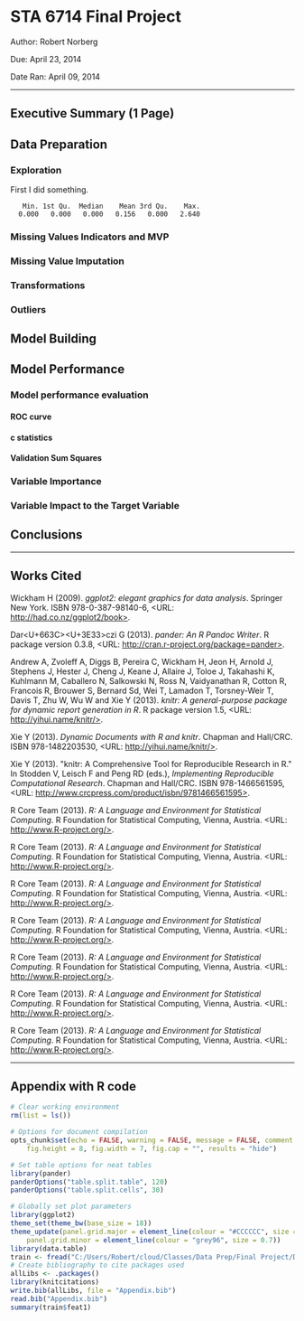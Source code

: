 # STA 6714 Final Project

Author: Robert Norberg

Due: April 23, 2014

Date Ran: April 09, 2014

----







## Executive Summary (1 Page) 


## Data Preparation

### Exploration



First I did something.


```
   Min. 1st Qu.  Median    Mean 3rd Qu.    Max. 
  0.000   0.000   0.000   0.156   0.000   2.640 
```





### Missing Values Indicators and MVP

### Missing Value Imputation 

### Transformations 

### Outliers 

## Model Building

## Model Performance 

### Model performance evaluation 

#### ROC curve

#### c statistics

#### Validation Sum Squares

### Variable Importance 

### Variable Impact to the Target Variable 

## Conclusions 

-----

## Works Cited

Wickham H (2009). _ggplot2: elegant graphics for data analysis_.
Springer New York. ISBN 978-0-387-98140-6, <URL:
http://had.co.nz/ggplot2/book>.

Dar<U+663C><U+3E33>czi G (2013). _pander: An R Pandoc Writer_. R
package version 0.3.8, <URL:
http://cran.r-project.org/package=pander>.

Andrew A, Zvoleff A, Diggs B, Pereira C, Wickham H, Jeon H, Arnold
J, Stephens J, Hester J, Cheng J, Keane J, Allaire J, Toloe J,
Takahashi K, Kuhlmann M, Caballero N, Salkowski N, Ross N,
Vaidyanathan R, Cotton R, Francois R, Brouwer S, Bernard Sd, Wei
T, Lamadon T, Torsney-Weir T, Davis T, Zhu W, Wu W and Xie Y
(2013). _knitr: A general-purpose package for dynamic report
generation in R_. R package version 1.5, <URL:
http://yihui.name/knitr/>.

Xie Y (2013). _Dynamic Documents with R and knitr_. Chapman and
Hall/CRC. ISBN 978-1482203530, <URL: http://yihui.name/knitr/>.

Xie Y (2013). "knitr: A Comprehensive Tool for Reproducible
Research in R." In Stodden V, Leisch F and Peng RD (eds.),
_Implementing Reproducible Computational Research_. Chapman and
Hall/CRC. ISBN 978-1466561595, <URL:
http://www.crcpress.com/product/isbn/9781466561595>.

R Core Team (2013). _R: A Language and Environment for Statistical
Computing_. R Foundation for Statistical Computing, Vienna,
Austria. <URL: http://www.R-project.org/>.

R Core Team (2013). _R: A Language and Environment for Statistical
Computing_. R Foundation for Statistical Computing, Vienna,
Austria. <URL: http://www.R-project.org/>.

R Core Team (2013). _R: A Language and Environment for Statistical
Computing_. R Foundation for Statistical Computing, Vienna,
Austria. <URL: http://www.R-project.org/>.

R Core Team (2013). _R: A Language and Environment for Statistical
Computing_. R Foundation for Statistical Computing, Vienna,
Austria. <URL: http://www.R-project.org/>.

R Core Team (2013). _R: A Language and Environment for Statistical
Computing_. R Foundation for Statistical Computing, Vienna,
Austria. <URL: http://www.R-project.org/>.

R Core Team (2013). _R: A Language and Environment for Statistical
Computing_. R Foundation for Statistical Computing, Vienna,
Austria. <URL: http://www.R-project.org/>.

R Core Team (2013). _R: A Language and Environment for Statistical
Computing_. R Foundation for Statistical Computing, Vienna,
Austria. <URL: http://www.R-project.org/>.


-----

## Appendix with R code


```r
# Clear working environment
rm(list = ls())

# Options for document compilation
opts_chunk$set(echo = FALSE, warning = FALSE, message = FALSE, comment = NA, 
    fig.height = 8, fig.width = 7, fig.cap = "", results = "hide")

# Set table options for neat tables
library(pander)
panderOptions("table.split.table", 120)
panderOptions("table.split.cells", 30)

# Globally set plot parameters
library(ggplot2)
theme_set(theme_bw(base_size = 18))
theme_update(panel.grid.major = element_line(colour = "#CCCCCC", size = 0.3), 
    panel.grid.minor = element_line(colour = "grey96", size = 0.7))
library(data.table)
train <- fread("C:/Users/Robert/cloud/Classes/Data Prep/Final Project/Data/WANGphy_train.csv")
# Create bibliography to cite packages used
allLibs <- .packages()
library(knitcitations)
write.bib(allLibs, file = "Appendix.bib")
read.bib("Appendix.bib")
summary(train$feat1)
```

